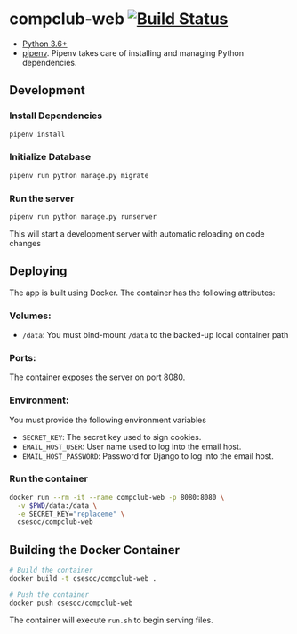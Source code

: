# compclub-web [![Build Status](https://travis-ci.org/csesoc/compclub-web.svg?branch=master)](https://travis-ci.org/csesoc/compclub-web)

- [Python 3.6+](https://python.org)
- [pipenv](https://github.com/pypa/pipenv). Pipenv takes care of installing and managing Python dependencies.

## Development

### Install Dependencies

```sh
pipenv install
```

### Initialize Database
```sh
pipenv run python manage.py migrate
```

### Run the server
```sh
pipenv run python manage.py runserver
```

This will start a development server with automatic reloading on code changes

## Deploying

The app is built using Docker. The container has the following attributes:

### Volumes:
 - `/data`: You must bind-mount `/data` to the backed-up local container path

### Ports:
The container exposes the server on port 8080.

### Environment:
You must provide the following environment variables

 - `SECRET_KEY`: The secret key used to sign cookies.
 - `EMAIL_HOST_USER`: User name used to log into the email host.
 - `EMAIL_HOST_PASSWORD`: Password for Django to log into the email host.

### Run the container

```sh
docker run --rm -it --name compclub-web -p 8080:8080 \
  -v $PWD/data:/data \
  -e SECRET_KEY="replaceme" \
  csesoc/compclub-web
```

## Building the Docker Container
```sh
# Build the container
docker build -t csesoc/compclub-web .

# Push the container
docker push csesoc/compclub-web
```

The container will execute `run.sh` to begin serving files.
